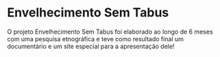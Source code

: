 # Envelhecimento Sem Tabus
O projeto Envelhecimento Sem Tabus foi elaborado ao longo de 6 meses com uma pesquisa etnográfica e teve como resultado final um documentário e um site especial para a apresentação dele!

